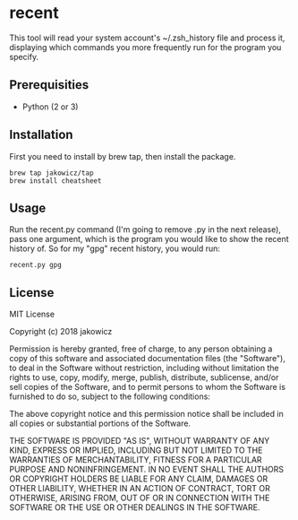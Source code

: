 # recent

This tool will read your system account's ~/.zsh_history file and process it, displaying which commands you more frequently run for the program you specify.

## Prerequisities

- Python (2 or 3)

## Installation

First you need to install by brew tap, then install the package.

```
brew tap jakowicz/tap
brew install cheatsheet
```

## Usage

Run the recent.py command (I'm going to remove .py in the next release), pass one argument, which is the program you would like to show the recent history of. So for my "gpg" recent history, you would run:

```
recent.py gpg
```

## License

MIT License

Copyright (c) 2018 jakowicz

Permission is hereby granted, free of charge, to any person obtaining a copy
of this software and associated documentation files (the "Software"), to deal
in the Software without restriction, including without limitation the rights
to use, copy, modify, merge, publish, distribute, sublicense, and/or sell
copies of the Software, and to permit persons to whom the Software is
furnished to do so, subject to the following conditions:

The above copyright notice and this permission notice shall be included in all
copies or substantial portions of the Software.

THE SOFTWARE IS PROVIDED "AS IS", WITHOUT WARRANTY OF ANY KIND, EXPRESS OR
IMPLIED, INCLUDING BUT NOT LIMITED TO THE WARRANTIES OF MERCHANTABILITY,
FITNESS FOR A PARTICULAR PURPOSE AND NONINFRINGEMENT. IN NO EVENT SHALL THE
AUTHORS OR COPYRIGHT HOLDERS BE LIABLE FOR ANY CLAIM, DAMAGES OR OTHER
LIABILITY, WHETHER IN AN ACTION OF CONTRACT, TORT OR OTHERWISE, ARISING FROM,
OUT OF OR IN CONNECTION WITH THE SOFTWARE OR THE USE OR OTHER DEALINGS IN THE
SOFTWARE.
